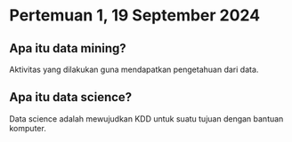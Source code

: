 # Pertemuan 1, 19 September 2024

## Apa itu data mining?

Aktivitas yang dilakukan guna mendapatkan pengetahuan dari data.

## Apa itu data science?

Data science adalah mewujudkan KDD untuk suatu tujuan dengan bantuan komputer.

